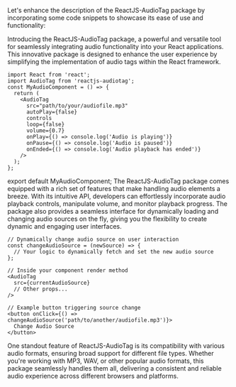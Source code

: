 Let's enhance the description of the ReactJS-AudioTag package by incorporating some code snippets to showcase its ease of use and functionality:

Introducing the ReactJS-AudioTag package, a powerful and versatile tool for seamlessly integrating audio functionality into your React applications. This innovative package is designed to enhance the user experience by simplifying the implementation of audio tags within the React framework.

```
import React from 'react';
import AudioTag from 'reactjs-audiotag';
const MyAudioComponent = () => {
  return (
    <AudioTag
      src="path/to/your/audiofile.mp3"
      autoPlay={false}
      controls
      loop={false}
      volume={0.7}
      onPlay={() => console.log('Audio is playing')}
      onPause={() => console.log('Audio is paused')}
      onEnded={() => console.log('Audio playback has ended')}
    />
  );
};
```

export default MyAudioComponent;
The ReactJS-AudioTag package comes equipped with a rich set of features that make handling audio elements a breeze. With its intuitive API, developers can effortlessly incorporate audio playback controls, manipulate volume, and monitor playback progress. The package also provides a seamless interface for dynamically loading and changing audio sources on the fly, giving you the flexibility to create dynamic and engaging user interfaces.

```
// Dynamically change audio source on user interaction
const changeAudioSource = (newSource) => {
  // Your logic to dynamically fetch and set the new audio source
};

// Inside your component render method
<AudioTag
  src={currentAudioSource}
  // Other props...
/>

// Example button triggering source change
<button onClick={() => changeAudioSource('path/to/another/audiofile.mp3')}>
  Change Audio Source
</button>
```

One standout feature of ReactJS-AudioTag is its compatibility with various audio formats, ensuring broad support for different file types. Whether you're working with MP3, WAV, or other popular audio formats, this package seamlessly handles them all, delivering a consistent and reliable audio experience across different browsers and platforms.
